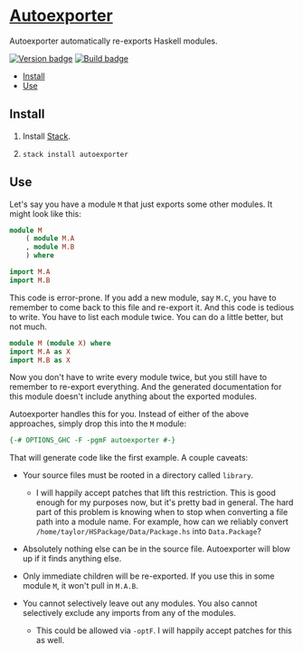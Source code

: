 # [Autoexporter][]

Autoexporter automatically re-exports Haskell modules.

[![Version badge][]][version]
[![Build badge]][build]

-   [Install](#install)
-   [Use](#use)

## Install

1.  Install [Stack][].

2.  `stack install autoexporter`

## Use

Let's say you have a module `M` that just exports some other modules. It might
look like this:

``` haskell
module M
    ( module M.A
    , module M.B
    ) where

import M.A
import M.B
```

This code is error-prone. If you add a new module, say `M.C`, you have to
remember to come back to this file and re-export it. And this code is tedious
to write. You have to list each module twice. You can do a little better, but
not much.

``` haskell
module M (module X) where
import M.A as X
import M.B as X
```

Now you don't have to write every module twice, but you still have to remember
to re-export everything. And the generated documentation for this module
doesn't include anything about the exported modules.

Autoexporter handles this for you. Instead of either of the above approaches,
simply drop this into the `M` module:

``` haskell
{-# OPTIONS_GHC -F -pgmF autoexporter #-}
```

That will generate code like the first example. A couple caveats:

-   Your source files must be rooted in a directory called `library`.

    -   I will happily accept patches that lift this restriction. This is good
        enough for my purposes now, but it's pretty bad in general. The hard
        part of this problem is knowing when to stop when converting a file
        path into a module name. For example, how can we reliably convert
        `/home/taylor/HSPackage/Data/Package.hs` into `Data.Package`?

-   Absolutely nothing else can be in the source file. Autoexporter will blow
    up if it finds anything else.

-   Only immediate children will be re-exported. If you use this in some module
    `M`, it won't pull in `M.A.B`.

-   You cannot selectively leave out any modules. You also cannot selectively
    exclude any imports from any of the modules.

    -   This could be allowed via `-optF`. I will happily accept patches for
        this as well.

[Autoexporter]: https://github.com/tfausak/autoexporter
[Version badge]: https://www.stackage.org/package/autoexporter/badge/nightly?label=version
[version]: https://www.stackage.org/package/autoexporter
[Build badge]: https://travis-ci.org/tfausak/autoexporter.svg?branch=master
[build]: https://travis-ci.org/tfausak/autoexporter
[Stack]: http://haskellstack.org
